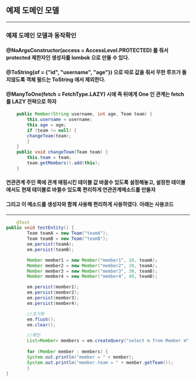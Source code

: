 ## 예제 도메인 모델

---

### 예제 도메인 모델과 동작확인
#### @NoArgsConstructor(access = AccessLevel.PROTECTED) 를 줘서 protected 제한자인 생성자를 lombok 으로 만들 수 있다.
#### @ToString(of = {"id", "username", "age"}) 으로 따로 값을 줘서 무한 루프가 돌지않도록 객체 필드는 ToString 에서 제외한다.
#### @ManyToOne(fetch = FetchType.LAZY) 시에 즉 뒤에게 One 인 관계는 fetch 를  LAZY 전략으로 하자
```java
    public Member(String username, int age, Team team) {
        this.username = username;
        this.age = age;
        if (team != null) {
        changeTeam(team);
        }
    }
    public void changeTeam(Team team) {
        this.team = team;
        team.getMembers().add(this);
    }
```
#### 연관관계 주인 쪽에 관계 매핑시킨 테이블 값 바꿀수 있도록 설정해놓고, 설정한 테이블에서도 현재 테이블로 바뀔수 있도록 편리하게 연관관계메소드를 만들자
#### 그리고 이 메소드를 생성자와 함께 사용해 편리하게 사용하였다. 아래는 사용코드
---
```java
    @Test
public void testEntity() {
        Team teamA = new Team("teamA");
        Team teamB = new Team("teamB");
        em.persist(teamA);
        em.persist(teamB);

        Member member1 = new Member("member1", 10, teamA);
        Member member2 = new Member("member2", 20, teamA);
        Member member3 = new Member("member3", 30, teamB);
        Member member4 = new Member("member4", 40, teamB);

        em.persist(member1);
        em.persist(member2);
        em.persist(member3);
        em.persist(member4);

        //초기화
        em.flush();
        em.clear();

        //확인
        List<Member> members = em.createQuery("select m from Member m", Member.class).getResultList();
        
        for (Member member : members) {
        System.out.println("member = " + member);
        System.out.println("member.team = " + member.getTeam());
        }
}
```

